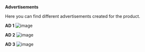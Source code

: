 **Advertisements**

Here you can find different advertisements created for the product.

**AD 1**
![image](https://github.com/user-attachments/assets/bc802bad-18f2-4ff9-a227-232f4a44eef2)

**AD 2**
![image](https://github.com/user-attachments/assets/c546fbca-8234-408e-badb-f096d432abd3)

**AD 3**
![image](https://github.com/user-attachments/assets/8c42489c-93d1-48fb-b1be-d765e8ea2cb6)
